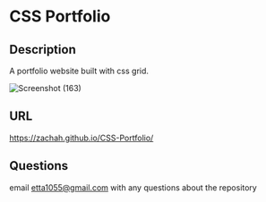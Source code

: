 # CSS Portfolio
  
  ## Description
  
 A portfolio website built with css grid.
 
 ![Screenshot (163)](https://user-images.githubusercontent.com/68923037/107989353-c02f4400-6f97-11eb-9e4c-6f253b8dfc3f.png)
 
 ## URL
 
 https://zachah.github.io/CSS-Portfolio/
  
  
  
  ## Questions
  email etta1055@gmail.com with any questions about the repository
  
